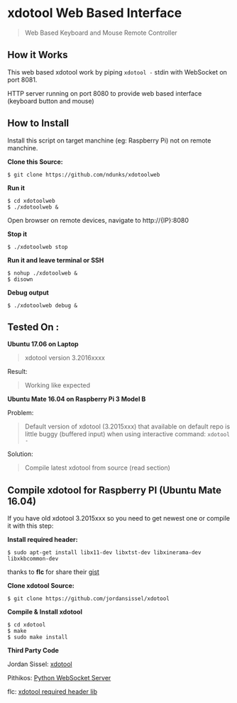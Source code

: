 xdotool Web Based Interface
===========================

> Web Based Keyboard and Mouse Remote Controller


How it Works
------------

This web based xdotool work by piping `xdotool -` stdin with WebSocket on port 8081.

HTTP server running on port 8080 to provide web based interface (keyboard button and mouse)


How to Install
--------------

Install this script on target manchine (eg: Raspberry Pi) not on remote manchine.

__Clone this Source:__

    $ git clone https://github.com/ndunks/xdotoolweb

__Run it__

    $ cd xdotoolweb
    $ ./xdotoolweb &

Open browser on remote devices, navigate to http://{IP}:8080

__Stop it__

    $ ./xdotoolweb stop

__Run it and leave terminal or SSH__

    $ nohup ./xdotoolweb &
    $ disown

__Debug output__

    $ ./xdotoolweb debug &

Tested On :
-------------

__Ubuntu 17.06 on Laptop__

>   xdotool version 3.2016xxxx

Result:
>   Working like expected

__Ubuntu Mate 16.04 on Raspberry Pi 3 Model B__

Problem:
>   Default version of xdotool (3.2015xxx) that available on 
>   default repo is little buggy (buffered input) when using interactive command:
    `xdotool -`

Solution:
>   Compile latest xdotool from source (read section)

Compile xdotool for Raspberry PI (Ubuntu Mate 16.04)
----------------------------------------------------

If you have old xdotool 3.2015xxx so you need to get newest one or compile it with this step:

__Install required header:__

    $ sudo apt-get install libx11-dev libxtst-dev libxinerama-dev libxkbcommon-dev

thanks to __flc__ for share their [gist](https://gist.github.com/flc/5f78a149f451ab746fe4)

__Clone xdotool Source:__

    $ git clone https://github.com/jordansissel/xdotool

__Compile & Install xdotool__

    $ cd xdotool
    $ make
    $ sudo make install

__Third Party Code__

Jordan Sissel: [xdotool](https://github.com/jordansissel/xdotool)

Pithikos: [Python WebSocket Server](https://github.com/Pithikos/python-websocket-server)

flc: [xdotool required header lib](https://gist.github.com/flc/5f78a149f451ab746fe4)
